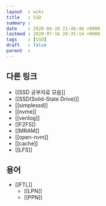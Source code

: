 ```yaml
---
layout  : wiki
title   : SSD
summary : 
date    : 2020-04-28 21:46:46 +0900
lastmod : 2020-07-16 20:35:14 +0900
tags    : [SSD]
draft   : false
parent  : 
---
```


## 다른 링크
 * [[SSD 공부자료 모음]]
 * [[SSD(Solid-State Drive)]]
 * [[simplessd]]
 * [[nvme]]
 * [[verilog]]
 * [[F2FS]]
 * [[MRAM]]
 * [[open-nvm]]
 * [[cache]]
 * [[LFS]]

## 용어
 * [[FTL]]
   * [[LPN]]
   * [[PPN]]
